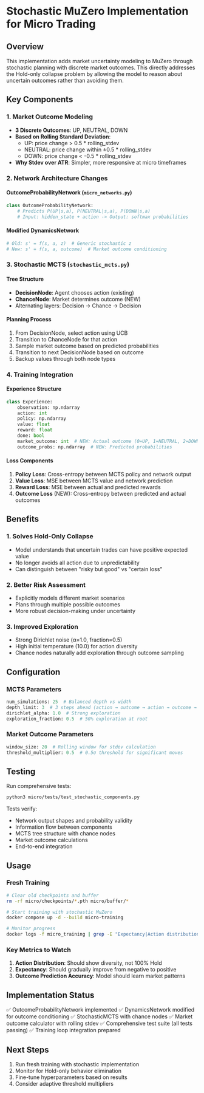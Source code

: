 # Stochastic MuZero Implementation for Micro Trading

## Overview
This implementation adds market uncertainty modeling to MuZero through stochastic planning with discrete market outcomes. This directly addresses the Hold-only collapse problem by allowing the model to reason about uncertain outcomes rather than avoiding them.

## Key Components

### 1. Market Outcome Modeling
- **3 Discrete Outcomes**: UP, NEUTRAL, DOWN
- **Based on Rolling Standard Deviation**:
  - UP: price change > 0.5 * rolling_stdev
  - NEUTRAL: price change within ±0.5 * rolling_stdev
  - DOWN: price change < -0.5 * rolling_stdev
- **Why Stdev over ATR**: Simpler, more responsive at micro timeframes

### 2. Network Architecture Changes

#### OutcomeProbabilityNetwork (`micro_networks.py`)
```python
class OutcomeProbabilityNetwork:
    # Predicts P(UP|s,a), P(NEUTRAL|s,a), P(DOWN|s,a)
    # Input: hidden_state + action -> Output: softmax probabilities
```

#### Modified DynamicsNetwork
```python
# Old: s' = f(s, a, z)  # Generic stochastic z
# New: s' = f(s, a, outcome)  # Market outcome conditioning
```

### 3. Stochastic MCTS (`stochastic_mcts.py`)

#### Tree Structure
- **DecisionNode**: Agent chooses action (existing)
- **ChanceNode**: Market determines outcome (NEW)
- Alternating layers: Decision → Chance → Decision

#### Planning Process
1. From DecisionNode, select action using UCB
2. Transition to ChanceNode for that action
3. Sample market outcome based on predicted probabilities
4. Transition to next DecisionNode based on outcome
5. Backup values through both node types

### 4. Training Integration

#### Experience Structure
```python
class Experience:
    observation: np.ndarray
    action: int
    policy: np.ndarray
    value: float
    reward: float
    done: bool
    market_outcome: int  # NEW: Actual outcome (0=UP, 1=NEUTRAL, 2=DOWN)
    outcome_probs: np.ndarray  # NEW: Predicted probabilities
```

#### Loss Components
1. **Policy Loss**: Cross-entropy between MCTS policy and network output
2. **Value Loss**: MSE between MCTS value and network prediction
3. **Reward Loss**: MSE between actual and predicted rewards
4. **Outcome Loss** (NEW): Cross-entropy between predicted and actual outcomes

## Benefits

### 1. Solves Hold-Only Collapse
- Model understands that uncertain trades can have positive expected value
- No longer avoids all action due to unpredictability
- Can distinguish between "risky but good" vs "certain loss"

### 2. Better Risk Assessment
- Explicitly models different market scenarios
- Plans through multiple possible outcomes
- More robust decision-making under uncertainty

### 3. Improved Exploration
- Strong Dirichlet noise (α=1.0, fraction=0.5)
- High initial temperature (10.0) for action diversity
- Chance nodes naturally add exploration through outcome sampling

## Configuration

### MCTS Parameters
```python
num_simulations: 25  # Balanced depth vs width
depth_limit: 3  # 3 steps ahead (action → outcome → action → outcome → action)
dirichlet_alpha: 1.0  # Strong exploration
exploration_fraction: 0.5  # 50% exploration at root
```

### Market Outcome Parameters
```python
window_size: 20  # Rolling window for stdev calculation
threshold_multiplier: 0.5  # 0.5σ threshold for significant moves
```

## Testing

Run comprehensive tests:
```bash
python3 micro/tests/test_stochastic_components.py
```

Tests verify:
- Network output shapes and probability validity
- Information flow between components
- MCTS tree structure with chance nodes
- Market outcome calculations
- End-to-end integration

## Usage

### Fresh Training
```bash
# Clear old checkpoints and buffer
rm -rf micro/checkpoints/*.pth micro/buffer/*

# Start training with stochastic MuZero
docker compose up -d --build micro-training

# Monitor progress
docker logs -f micro_training | grep -E "Expectancy|Action distribution"
```

### Key Metrics to Watch
1. **Action Distribution**: Should show diversity, not 100% Hold
2. **Expectancy**: Should gradually improve from negative to positive
3. **Outcome Prediction Accuracy**: Model should learn market patterns

## Implementation Status
✅ OutcomeProbabilityNetwork implemented
✅ DynamicsNetwork modified for outcome conditioning
✅ StochasticMCTS with chance nodes
✅ Market outcome calculator with rolling stdev
✅ Comprehensive test suite (all tests passing)
✅ Training loop integration prepared

## Next Steps
1. Run fresh training with stochastic implementation
2. Monitor for Hold-only behavior elimination
3. Fine-tune hyperparameters based on results
4. Consider adaptive threshold multipliers